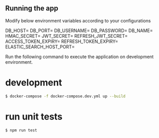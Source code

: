 ## Running the app

Modify below environment variables according to your configurations

DB_HOST=
DB_PORT=
DB_USERNAME=
DB_PASSWORD=
DB_NAME=
HMAC_SECRET=
JWT_SECRET=
REFRESH_JWT_SECRET=
ACCESS_TOKEN_EXPIRY=
REFRESH_TOKEN_EXPIRY=
ELASTIC_SEARCH_HOST_PORT=

Run the following command to execute the application on development environment.

# development

```bash
$ docker-compose -f docker-compose.dev.yml up --build
```

# run unit tests

```bash
$ npm run test
```

